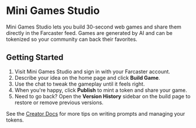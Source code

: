 # Mini Games Studio

Mini Games Studio lets you build 30-second web games and share them directly in the Farcaster feed. Games are generated by AI and can be tokenized so your community can back their favorites.

## Getting Started

1. Visit Mini Games Studio and sign in with your Farcaster account.
2. Describe your idea on the home page and click **Build Game**.
3. Use the chat to tweak the gameplay until it feels right.
4. When you're happy, click **Publish** to mint a token and share your game.
5. Need to go back? Open the **Version History** sidebar on the build page to restore or remove previous versions.

See the [Creator Docs](/docs) for more tips on writing prompts and managing your tokens.
